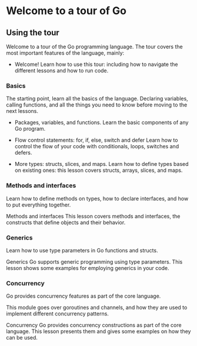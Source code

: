 # Welcome to a tour of Go
## Using the tour

Welcome to a tour of the Go programming language. The tour covers the most important features of the language, mainly:

- Welcome!
Learn how to use this tour: including how to navigate the different lessons and how to run code.

### Basics

The starting point, learn all the basics of the language.
Declaring variables, calling functions, and all the things you need to know before moving to the next lessons.

- Packages, variables, and functions.
Learn the basic components of any Go program.

- Flow control statements: for, if, else, switch and defer
Learn how to control the flow of your code with conditionals, loops, switches and defers.

- More types: structs, slices, and maps.
Learn how to define types based on existing ones: this lesson covers structs, arrays, slices, and maps.

### Methods and interfaces

Learn how to define methods on types, how to declare interfaces, and how to put everything together.

Methods and interfaces
This lesson covers methods and interfaces, the constructs that define objects and their behavior.

### Generics

Learn how to use type parameters in Go functions and structs.

Generics
Go supports generic programming using type parameters. This lesson shows some examples for employing generics in your code.

### Concurrency

Go provides concurrency features as part of the core language.

This module goes over goroutines and channels, and how they are used to implement different concurrency patterns.

Concurrency
Go provides concurrency constructions as part of the core language. This lesson presents them and gives some examples on how they can be used.